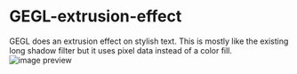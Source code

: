 # GEGL-extrusion-effect
GEGL does an extrusion effect on stylish text. This is mostly like the existing long shadow filter but it uses pixel data instead of a color fill.
![image preview](new_goo.png )
